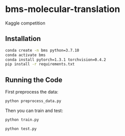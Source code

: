 # bms-molecular-translation
Kaggle competition

## Installation

```bash
conda create -n bms python=3.7.10
conda activate bms
conda install pytorch=1.3.1 torchvision=0.4.2
pip install -r requirements.txt
```


## Running the Code

First preprocess the data:

```bash
python preprocess_data.py
```

Then you can train and test:

```bash
python train.py
```

```bash
python test.py
```
